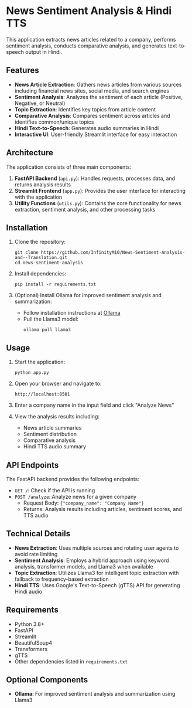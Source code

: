 # News Sentiment Analysis & Hindi TTS

This application extracts news articles related to a company, performs sentiment analysis, conducts comparative analysis, and generates text-to-speech output in Hindi.

## Features

- **News Article Extraction**: Gathers news articles from various sources including financial news sites, social media, and search engines
- **Sentiment Analysis**: Analyzes the sentiment of each article (Positive, Negative, or Neutral)
- **Topic Extraction**: Identifies key topics from article content
- **Comparative Analysis**: Compares sentiment across articles and identifies common/unique topics
- **Hindi Text-to-Speech**: Generates audio summaries in Hindi
- **Interactive UI**: User-friendly Streamlit interface for easy interaction

## Architecture

The application consists of three main components:

1. **FastAPI Backend** (`api.py`): Handles requests, processes data, and returns analysis results
2. **Streamlit Frontend** (`app.py`): Provides the user interface for interacting with the application
3. **Utility Functions** (`utils.py`): Contains the core functionality for news extraction, sentiment analysis, and other processing tasks

## Installation

1. Clone the repository:
   ```
   git clone https://github.com/InfinityM10/News-Sentiment-Analysis-and--Translation.git
   cd news-sentiment-analysis
   ```

2. Install dependencies:
   ```
   pip install -r requirements.txt
   ```

3. (Optional) Install Ollama for improved sentiment analysis and summarization:
   - Follow installation instructions at [Ollama](https://ollama.ai/)
   - Pull the Llama3 model:
     ```
     ollama pull llama3
     ```

## Usage

1. Start the application:
   ```
   python app.py
   ```

2. Open your browser and navigate to:
   ```
   http://localhost:8501
   ```

3. Enter a company name in the input field and click "Analyze News"

4. View the analysis results including:
   - News article summaries
   - Sentiment distribution
   - Comparative analysis
   - Hindi TTS audio summary

## API Endpoints

The FastAPI backend provides the following endpoints:

- `GET /`: Check if the API is running
- `POST /analyze`: Analyze news for a given company
  - Request Body: `{"company_name": "Company Name"}`
  - Returns: Analysis results including articles, sentiment scores, and TTS audio

## Technical Details

- **News Extraction**: Uses multiple sources and rotating user agents to avoid rate limiting
- **Sentiment Analysis**: Employs a hybrid approach using keyword analysis, transformer models, and Llama3 when available
- **Topic Extraction**: Utilizes Llama3 for intelligent topic extraction with fallback to frequency-based extraction
- **Hindi TTS**: Uses Google's Text-to-Speech (gTTS) API for generating Hindi audio

## Requirements

- Python 3.8+
- FastAPI
- Streamlit
- BeautifulSoup4
- Transformers
- gTTS
- Other dependencies listed in `requirements.txt`

## Optional Components

- **Ollama**: For improved sentiment analysis and summarization using Llama3
